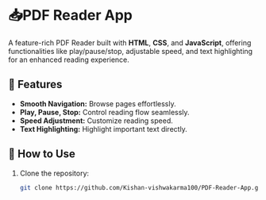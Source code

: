 # **📥PDF Reader App**

A feature-rich PDF Reader built with **HTML**, **CSS**, and **JavaScript**, offering functionalities like play/pause/stop, adjustable speed, and text highlighting for an enhanced reading experience.

## 🚀 **Features**
- **Smooth Navigation:** Browse pages effortlessly.
- **Play, Pause, Stop:** Control reading flow seamlessly.
- **Speed Adjustment:** Customize reading speed.
- **Text Highlighting:** Highlight important text directly.

## 📂 **How to Use**
1. Clone the repository:
   ```bash
   git clone https://github.com/Kishan-vishwakarma100/PDF-Reader-App.git

